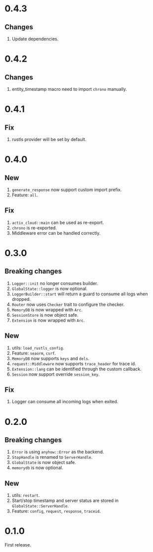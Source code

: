 # 0.4.3
## Changes
1. Update dependencies.

# 0.4.2
## Changes
1. entity_timestamp macro need to import `chrono` manually.

# 0.4.1
## Fix
1. rustls provider will be set by default.

# 0.4.0
## New
1. `generate_response` now support custom import prefix.
2. Feature: `all`.

## Fix
1. `actix_cloud::main` can be used as re-export.
2. `chrono` is re-exported.
3. Middleware error can be handled correctly.

# 0.3.0
## Breaking changes
1. `Logger::init` no longer consumes builder.
2. `GlobalState::logger` is now optional.
3. `LoggerBuilder::start` will return a guard to consume all logs when dropped.
4. `Router` now uses `Checker` trait to configure the checker.
5. `MemoryDB` is now wrapped with `Arc`.
6. `SessionStore` is now object safe.
7. `Extension` is now wrapped with `Arc`.

## New
1. utils: `load_rustls_config`.
2. Feature: `seaorm`, `csrf`.
3. `MemoryDB` now supports `keys` and `dels`.
4. `request::Middleware` now supports `trace_header` for trace id.
5. `Extension::lang` can be identified through the custom callback.
6. `Session` now support override `session_key`.

## Fix
1. Logger can consume all incoming logs when exited.

# 0.2.0
## Breaking changes
1. `Error` is using `anyhow::Error` as the backend.
2. `StopHandle` is renamed to `ServerHandle`.
3. `GlobalState` is now object safe.
4. `memorydb` is now optional.

## New
1. utils: `restart`.
2. Start/stop timestamp and server status are stored in `GlobalState::ServerHandle`.
3. Feature: `config`, `request`, `response`, `traceid`.

# 0.1.0
First release.